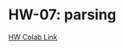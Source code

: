 # HW-07: parsing

[HW Colab Link](https://colab.research.google.com/drive/1uFeDxAnnqbKOudTo7Gz86intlDTI65KA?usp=share_link)
